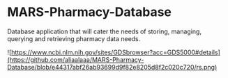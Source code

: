 # MARS-Pharmacy-Database
Database application that will cater the needs of storing, managing, querying and retrieving pharmacy data needs.

![https://www.ncbi.nlm.nih.gov/sites/GDSbrowser?acc=GDS5000#details](https://github.com/aliaalaaa/MARS-Pharmacy-Database/blob/e44317abf26ab93699d9f82e8205d8f2c020c720/rs.png)
